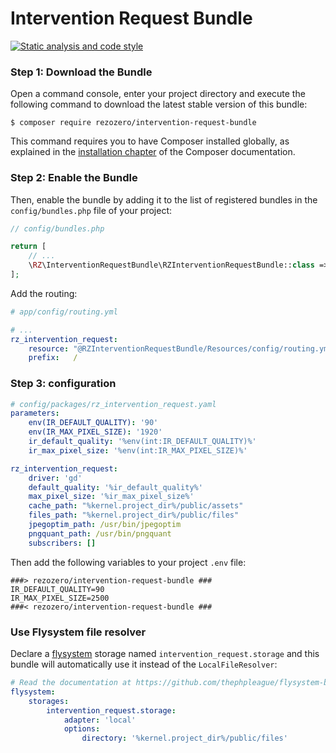 # Intervention Request Bundle

[![Static analysis and code style](https://github.com/rezozero/intervention-request-bundle/actions/workflows/run-test.yml/badge.svg)](https://github.com/rezozero/intervention-request-bundle/actions/workflows/run-test.yml)

### Step 1: Download the Bundle

Open a command console, enter your project directory and execute the
following command to download the latest stable version of this bundle:

```console
$ composer require rezozero/intervention-request-bundle
```

This command requires you to have Composer installed globally, as explained
in the [installation chapter](https://getcomposer.org/doc/00-intro.md)
of the Composer documentation.

### Step 2: Enable the Bundle

Then, enable the bundle by adding it to the list of registered bundles
in the `config/bundles.php` file of your project:

```php
// config/bundles.php

return [
    // ...
    \RZ\InterventionRequestBundle\RZInterventionRequestBundle::class => ['all' => true],
];
```

Add the routing:

```yaml
# app/config/routing.yml

# ...
rz_intervention_request:
    resource: "@RZInterventionRequestBundle/Resources/config/routing.yml"
    prefix:   /

```
### Step 3: configuration

```yaml
# config/packages/rz_intervention_request.yaml
parameters:
    env(IR_DEFAULT_QUALITY): '90'
    env(IR_MAX_PIXEL_SIZE): '1920'
    ir_default_quality: '%env(int:IR_DEFAULT_QUALITY)%'
    ir_max_pixel_size: '%env(int:IR_MAX_PIXEL_SIZE)%'

rz_intervention_request:
    driver: 'gd'
    default_quality: '%ir_default_quality%'
    max_pixel_size: '%ir_max_pixel_size%'
    cache_path: "%kernel.project_dir%/public/assets"
    files_path: "%kernel.project_dir%/public/files"
    jpegoptim_path: /usr/bin/jpegoptim
    pngquant_path: /usr/bin/pngquant
    subscribers: []
```

Then add the following variables to your project `.env` file:

```dotenv
###> rezozero/intervention-request-bundle ###
IR_DEFAULT_QUALITY=90
IR_MAX_PIXEL_SIZE=2500
###< rezozero/intervention-request-bundle ###
```

### Use Flysystem file resolver

Declare a [flysystem](https://github.com/thephpleague/flysystem-bundle) storage named `intervention_request.storage` and 
this bundle will automatically use it instead of the `LocalFileResolver`:

```yaml
# Read the documentation at https://github.com/thephpleague/flysystem-bundle/blob/master/docs/1-getting-started.md
flysystem:
    storages:
        intervention_request.storage:
            adapter: 'local'
            options:
                directory: '%kernel.project_dir%/public/files'
```
